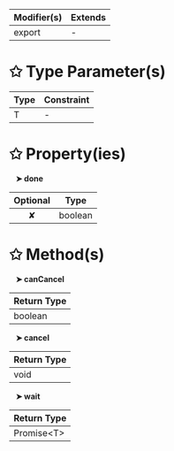 | Modifier(s)                            | Extends                                    |
|----------------------------------------|--------------------------------------------|
| export | - |

# &#10025; Type Parameter(s)

| Type | Constraint |
| ---- | ---------- |
| T    | -          |

# &#10025; Property(ies)

&nbsp;&nbsp; **&#10148; done**

| Optional                           | Type                         |
|:----------------------------------:|------------------------------|
| ✘ | boolean |

# &#10025; Method(s)

&nbsp;&nbsp; **&#10148; canCancel**

| Return Type                       |
|-----------------------------------|
| boolean |

&nbsp;&nbsp; **&#10148; cancel**

| Return Type                       |
|-----------------------------------|
| void |

&nbsp;&nbsp; **&#10148; wait**

| Return Type                       |
|-----------------------------------|
| Promise&lt;T&gt; |